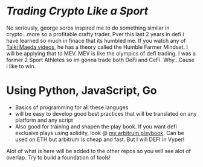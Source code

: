 # *Trading Crypto Like a Sport*

No seriously, george soros inspired me to do something similar in crypto...more so a profitable crafty trader. Pver this last 2 years in defi i have learned so much in finace that its humbled me. If you watch any of [Taiki Maeda videos](https://www.youtube.com/user/TheTaikster), he has a theory called the Humble Farmer Mindset. I will be applying that to MEV.  MEV is like the olympics of defi trading. I was a former 2 Sport Athletes so im gonna trade both DeFi and CeFi. Why...Cause i like to win. 

# Using Python, JavaScript, Go
- Basics of programming for all these languges
- will be easy to develop good best practices that will be translated on any platform and any script
- Also good for training and shapen the play book. If you want defi exclusive plays using solidity, look @ [my arbitrum playbook](https://github.com/SpaceCadetOG/MEV/tree/main/mev-arbitrum). Can be used on ETH but arbitrum is cheap and fast. But I will DEFI in Vyper!


Alot of what is here will be added to the other repos so you will see alot of overlap. Try to build a foundation of tools!
